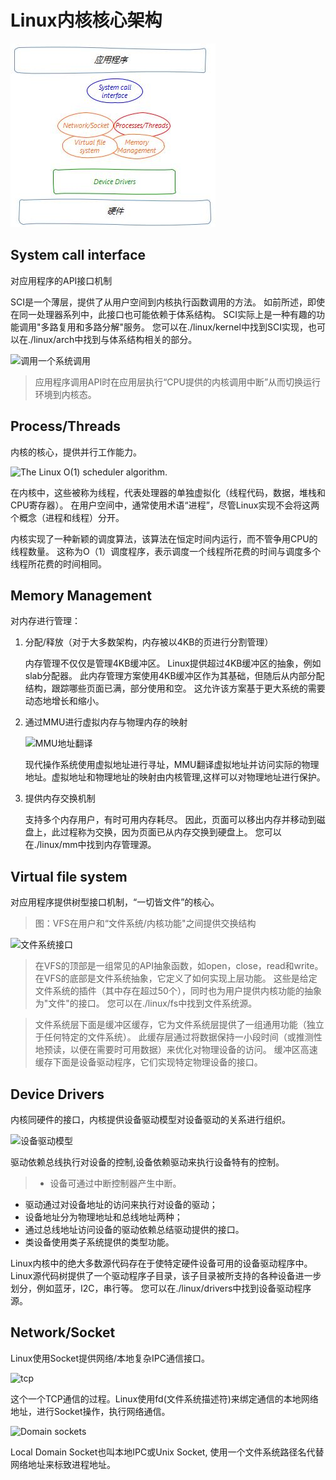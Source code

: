 # Linux内核核心架构 #
![resource/architecture.JPG](resources/kernel/architecture.jpg)
## System call interface ##
对应用程序的API接口机制

SCI是一个薄层，提供了从用户空间到内核执行函数调用的方法。 如前所述，即使在同一处理器系列中，此接口也可能依赖于体系结构。 SCI实际上是一种有趣的功能调用"多路复用和多路分解"服务。 您可以在./linux/kernel中找到SCI实现，也可以在./linux/arch中找到与体系结构相关的部分。

![调用一个系统调用](https://bbsmax.ikafan.com/static/L3Byb3h5L2h0dHAvaW1hZ2VzLmNuaXRibG9nLmNvbS9ibG9nMjAxNS83MzEyMDgvMjAxNTAzLzMwMDExOTI2MTU0NTc0Ny5wbmc=.jpg)


>应用程序调用API时在应用层执行“CPU提供的内核调用中断”从而切换运行环境到内核态。

## Process/Threads ##
内核的核心，提供并行工作能力。

![The Linux O(1) scheduler algorithm.](http://books.gigatux.nl/mirror/kerneldevelopment/0672327201/images/0672327201/graphics/04fig02.gif)

在内核中，这些被称为线程，代表处理器的单独虚拟化（线程代码，数据，堆栈和CPU寄存器）。 在用户空间中，通常使用术语“进程”，尽管Linux实现不会将这两个概念（进程和线程）分开。

内核实现了一种新颖的调度算法，该算法在恒定时间内运行，而不管争用CPU的线程数量。 这称为O（1）调度程序，表示调度一个线程所花费的时间与调度多个线程所花费的时间相同。

## Memory Management ##
对内存进行管理：

1. 分配/释放（对于大多数架构，内存被以4KB的页进行分割管理）

	内存管理不仅仅是管理4KB缓冲区。 Linux提供超过4KB缓冲区的抽象，例如slab分配器。 此内存管理方案使用4KB缓冲区作为其基础，但随后从内部分配结构，跟踪哪些页面已满，部分使用和空。 这允许该方案基于更大系统的需要动态地增长和缩小。

1. 通过MMU进行虚拟内存与物理内存的映射

	![MMU地址翻译](https://timgsa.baidu.com/timg?image&quality=80&size=b9999_10000&sec=1541665863810&di=e873afd52314308ca8abed2c818dc3e4&imgtype=0&src=http%3A%2F%2Fwww.eechina.com%2Fimage%2Ftech%2F2011032813570441.gif)

	现代操作系统使用虚拟地址进行寻址，MMU翻译虚拟地址并访问实际的物理地址。虚拟地址和物理地址的映射由内核管理,这样可以对物理地址进行保护。

1. 提供内存交换机制

	支持多个内存用户，有时可用内存耗尽。 因此，页面可以移出内存并移动到磁盘上，此过程称为交换，因为页面已从内存交换到硬盘上。 您可以在./linux/mm中找到内存管理源。
## Virtual file system ##
对应用程序提供树型接口机制，“一切皆文件”的核心。

>图：VFS在用户和“文件系统/内核功能"之间提供交换结构

![文件系统接口](https://www.ibm.com/developerworks/library/l-linux-kernel/figure4.jpg)

>在VFS的顶部是一组常见的API抽象函数，如open，close，read和write。 在VFS的底部是文件系统抽象，它定义了如何实现上层功能。 这些是给定文件系统的插件（其中存在超过50个），同时也为用户提供内核功能的抽象为"文件"的接口。 您可以在./linux/fs中找到文件系统源。

>文件系统层下面是缓冲区缓存，它为文件系统层提供了一组通用功能（独立于任何特定的文件系统）。 此缓存层通过将数据保持一小段时间（或推测性地预读，以便在需要时可用数据）来优化对物理设备的访问。 缓冲区高速缓存下面是设备驱动程序，它们实现特定物理设备的接口。
## Device Drivers ##
内核同硬件的接口，内核提供设备驱动模型对设备驱动的关系进行组织。

![设备驱动模型](https://i.imgur.com/e0jRwFL.jpg)

驱动依赖总线执行对设备的控制,设备依赖驱动来执行设备特有的控制。

>- 设备可通过中断控制器产生中断。
- 驱动通过对设备地址的访问来执行对设备的驱动；
- 设备地址分为物理地址和总线地址两种；
- 通过总线地址访问设备的驱动依赖总结驱动提供的接口。
- 类设备使用类子系统提供的类型功能。

Linux内核中的绝大多数源代码存在于使特定硬件设备可用的设备驱动程序中。 Linux源代码树提供了一个驱动程序子目录，该子目录被所支持的各种设备进一步划分，例如蓝牙，I2C，串行等。 您可以在./linux/drivers中找到设备驱动程序源。

## Network/Socket ##
Linux使用Socket提供网络/本地复杂IPC通信接口。

![tcp](http://i.imgur.com/cqr4O2P.png)

这个一个TCP通信的过程。Linux使用fd(文件系统描述符)来绑定通信的本地网络地址，进行Socket操作，执行网络通信。

![Domain sockets](http://www.cs.columbia.edu/~jae/4118-LAST/L09/fig17.1.jpg)

Local Domain Socket也叫本地IPC或Unix Socket, 使用一个文件系统路径名代替网络地址来标致进程地址。